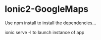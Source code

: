 # Ionic2-GoogleMaps

Use npm install to install the dependencies...

ionic serve -l to launch instance of app
